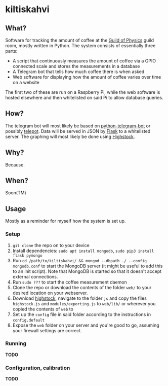 # kiltiskahvi
## What?
Software for tracking the amount of coffee at the [Guild of Physics](http://www.fyysikkokilta.fi/) guild room, mostly written in Python.
The system consists of essentially three parts:
* A script that continuously measures the amount of coffee via a GPIO connected scale and stores the measurements in a database
* A Telegram bot that tells how much coffee there is when asked
* Web software for displaying how the amount of coffee varies over time on a website

The first two of these are run on a Raspberry Pi, while the web software is hosted elsewhere and then whitelisted on said Pi to allow database queries.


## How?
The telegram bot will most likely be based on [python-telegram-bot](https://github.com/python-telegram-bot/python-telegram-bot) or possibly [telepot](https://github.com/nickoala/telepot).
Data will be served in JSON by [Flask](http://flask.pocoo.org/) to a whitelisted server. The graphing will most likely be done using [Highstock](http://www.highcharts.com/products/highstock).

## Why?
Because.

## When?
Soon(TM)

## Usage
Mostly as a reminder for myself how the system is set up.

### Setup

1. `git clone` the repo on to your device
1. Install dependencies: `sudo apt install mongodb`, `sudo pip3 install flask pymongo`
1. Run `cd /path/to/kiltiskahvi/ && mongod --dbpath ./ --config mongodb.conf` to start the MongoDB server (it might be useful to add this to an init script). Note that MongoDB is started so that it doesn't accept external connections.
1. Run `sudo ???` to start the coffee measurement daemon
1. Clone the repo or download the contents of the folder `web/` to your desired location on your webserver.
1. Download [highstock](http://www.highcharts.com/download), navigate to the folder `js` and copy the files `highstock.js` and `modules/exporting.js` to `web/lib/` or wherever you copied the contents of `web` to
1. Set up the `config` file in said folder according to the instructions in `config.default`
1. Expose the `web` folder on your server and you're good to go, assuming your firewall settings are correct.

### Running
**TODO**


### Configuration, calibration
**TODO**


